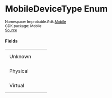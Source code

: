
# MobileDeviceType Enum
<sup>
Namespace: Improbable.Gdk.<a href="{{urlRoot}}/api/mobile-index">Mobile</a><br/>
GDK package: Mobile<br/>
<a href="https://www.github.com/spatialos/gdk-for-unity/blob/c62f1703b591ee684fba123ba0dc6c231eca5126/workers/unity/Packages/io.improbable.gdk.mobile/Utility/MobileDeviceType.cs/#L3">Source</a>
</sup>



</p>

#### Fields

<table>
<tr>
<td style="padding: 14px; border: none; width: 8ch">Unknown</td>
<td style="padding: 14px; border: none;"></td>
</tr>
<tr>
<td style="padding: 14px; border: none; width: 8ch">Physical</td>
<td style="padding: 14px; border: none;"></td>
</tr>
<tr>
<td style="padding: 14px; border: none; width: 8ch">Virtual</td>
<td style="padding: 14px; border: none;"></td>
</tr>
</table>


